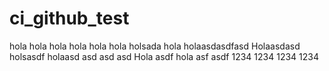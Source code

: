 # ci_github_test
hola
hola
hola
hola
hola
hola
holsada
hola
holaasdasdfasd
Holaasdasd
holsasdf
holaasd
asd
asd
asd
Hola
asdf
hola
asf
asdf
1234
1234
1234
1234
